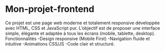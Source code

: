 # Mon-projet-frontend
Ce projet est une page web moderne et totalement responsive développée avec HTML, CSS et JavaScript pur.   L’objectif est de proposer une interface simple, élégante et adaptée à tous les écrans (mobile, tablette, desktop). Fonctionnalités -Design responsive (Mobile First) -Navigation fluide et intuitive -Animations CSS/JS -Code clair et structuré.
